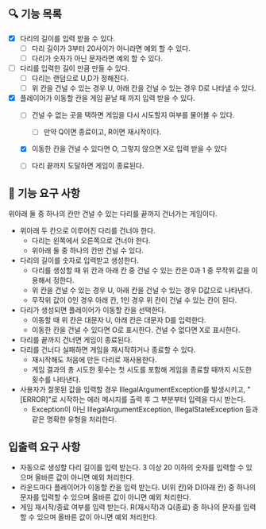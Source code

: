 ## 🔍 기능 목록
- [X] 다리의 길이를 입력 받을 수 있다.
  - [ ] 다리 길이가 3부터 20사이가 아니라면 예외 할 수 있다.
  - [ ] 다리가 숫자가 아닌 문자라면 예외 할 수 있다.
- [ ] 다리를 입력한 길이 만큼 만들 수 있다.
  - [ ] 다리는 랜덤으로 U,D가 정해진다.
  - [ ] 위 칸을 건널 수 있는 경우 U, 아래 칸을 건널 수 있는 경우 D로 나타낼 수 있다.
- [X] 플레이어가 이동할 칸을 게임 끝날 때 까지 입력 받을 수 있다.
  - [ ] 건널 수 없는 곳을 택하면 게임을 다시 시도할지 여부를 물어볼 수 있다.
    - [ ] 만약 Q이면 종료이고, R이면 재시작이다.
  - [X] 이동한 칸을 건널 수 있다면 O, 그렇지 않으면 X로 입력 받을 수 있다
  - [ ] 다리 끝까지 도달하면 게임이 종료된다.






## 🚀 기능 요구 사항
위아래 둘 중 하나의 칸만 건널 수 있는 다리를 끝까지 건너가는 게임이다.

- 위아래 두 칸으로 이루어진 다리를 건너야 한다.
  - 다리는 왼쪽에서 오른쪽으로 건너야 한다.
  - 위아래 둘 중 하나의 칸만 건널 수 있다.
- 다리의 길이를 숫자로 입력받고 생성한다.
  - 다리를 생성할 때 위 칸과 아래 칸 중 건널 수 있는 칸은 0과 1 중 무작위 값을 이용해서 정한다.  
  - 위 칸을 건널 수 있는 경우 U, 아래 칸을 건널 수 있는 경우 D값으로 나타낸다.
  - 무작위 값이 0인 경우 아래 칸, 1인 경우 위 칸이 건널 수 있는 칸이 된다.
- 다리가 생성되면 플레이어가 이동할 칸을 선택한다.
  - 이동할 때 위 칸은 대문자 U, 아래 칸은 대문자 D를 입력한다.
  - 이동한 칸을 건널 수 있다면 O로 표시한다. 건널 수 없다면 X로 표시한다.
- 다리를 끝까지 건너면 게임이 종료된다.
- 다리를 건너다 실패하면 게임을 재시작하거나 종료할 수 있다.
  - 재시작해도 처음에 만든 다리로 재사용한다.
  - 게임 결과의 총 시도한 횟수는 첫 시도를 포함해 게임을 종료할 때까지 시도한 횟수를 나타낸다.
- 사용자가 잘못된 값을 입력할 경우 IllegalArgumentException를 발생시키고, "[ERROR]"로 시작하는 에러 메시지를 출력 후 그 부분부터 입력을 다시 받는다.
  - Exception이 아닌 IllegalArgumentException, IllegalStateException 등과 같은 명확한 유형을 처리한다.


## 입출력 요구 사항
- 자동으로 생성할 다리 길이를 입력 받는다. 3 이상 20 이하의 숫자를 입력할 수 있으며 올바른 값이 아니면 예외 처리한다.
- 라운드마다 플레이어가 이동할 칸을 입력 받는다. U(위 칸)와 D(아래 칸) 중 하나의 문자를 입력할 수 있으며 올바른 값이 아니면 예외 처리한다.
- 게임 재시작/종료 여부를 입력 받는다. R(재시작)과 Q(종료) 중 하나의 문자를 입력할 수 있으며 올바른 값이 아니면 예외 처리한다.